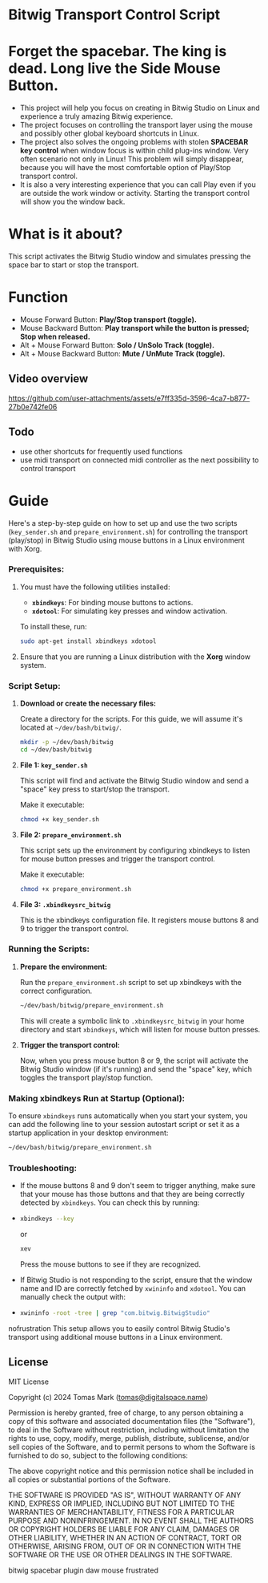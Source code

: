 # Bitwig Transport Control Script
# Forget the spacebar. The king is dead. Long live the Side Mouse Button.

- This project will help you focus on creating in Bitwig Studio on Linux and experience a truly amazing Bitwig experience.
- The project focuses on controlling the transport layer using the mouse and possibly other global keyboard shortcuts in Linux.
- The project also solves the ongoing problems with stolen **SPACEBAR key control** when window focus is within child plug-ins window. Very often scenario not only in Linux! This problem will simply disappear, because you will have the most comfortable option of Play/Stop transport control.
- It is also a very interesting experience that you can call Play even if you are outside the work window or activity. Starting the transport control will show you the window back.

# What is it about?
This script activates the Bitwig Studio window and simulates pressing the space bar to start or stop the transport.

# Function

- Mouse Forward Button:  **Play/Stop transport (toggle).**
- Mouse Backward Button: **Play transport while the button is pressed; Stop when released.**
- Alt + Mouse Forward Button: **Solo / UnSolo Track (toggle).** 
- Alt + Mouse Backward Button: **Mute / UnMute Track (toggle).**

## Video overview

https://github.com/user-attachments/assets/e7ff335d-3596-4ca7-b877-27b0e742fe06

## Todo

 - use other shortcuts for frequently used functions
 - use midi transport on connected midi controller as the next possibility to control transport

# Guide 
Here's a step-by-step guide on how to set up and use the two scripts (`key_sender.sh` and `prepare_environment.sh`) for controlling the transport (play/stop) in Bitwig Studio using mouse buttons in a Linux environment with Xorg.

### Prerequisites:
1. You must have the following utilities installed:
   - **`xbindkeys`**: For binding mouse buttons to actions.
   - **`xdotool`**: For simulating key presses and window activation.
   
   To install these, run:
   ```bash
   sudo apt-get install xbindkeys xdotool
   ```

2. Ensure that you are running a Linux distribution with the **Xorg** window system.

### Script Setup:

1. **Download or create the necessary files:**

   Create a directory for the scripts. For this guide, we will assume it's located at `~/dev/bash/bitwig/`.

   ```bash
   mkdir -p ~/dev/bash/bitwig
   cd ~/dev/bash/bitwig
   ```

2. **File 1: `key_sender.sh`**

   This script will find and activate the Bitwig Studio window and send a "space" key press to start/stop the transport.

   Make it executable:

   ```bash
   chmod +x key_sender.sh
   ```

3. **File 2: `prepare_environment.sh`**

   This script sets up the environment by configuring xbindkeys to listen for mouse button presses and trigger the transport control.

   Make it executable:

   ```bash
   chmod +x prepare_environment.sh
   ```

4. **File 3: `.xbindkeysrc_bitwig`**

   This is the xbindkeys configuration file. It registers mouse buttons 8 and 9 to trigger the transport control.

### Running the Scripts:

1. **Prepare the environment:**

   Run the `prepare_environment.sh` script to set up xbindkeys with the correct configuration.

   ```bash
   ~/dev/bash/bitwig/prepare_environment.sh
   ```

   This will create a symbolic link to `.xbindkeysrc_bitwig` in your home directory and start `xbindkeys`, which will listen for mouse button presses.

2. **Trigger the transport control:**

   Now, when you press mouse button 8 or 9, the script will activate the Bitwig Studio window (if it's running) and send the "space" key, which toggles the transport play/stop function.

### Making xbindkeys Run at Startup (Optional):

To ensure `xbindkeys` runs automatically when you start your system, you can add the following line to your session autostart script or set it as a startup application in your desktop environment:

```bash
~/dev/bash/bitwig/prepare_environment.sh
```

### Troubleshooting:

- If the mouse buttons 8 and 9 don't seem to trigger anything, make sure that your mouse has those buttons and that they are being correctly detected by `xbindkeys`. You can check this by running:
- 
  ```bash
  xbindkeys --key
  ```

  or

  ```bash
  xev
  ```
  
  Press the mouse buttons to see if they are recognized.
  
- If Bitwig Studio is not responding to the script, ensure that the window name and ID are correctly fetched by `xwininfo` and `xdotool`. You can manually check the output with:
- 
  ```bash
  xwininfo -root -tree | grep "com.bitwig.BitwigStudio"
  ```
nofrustration
This setup allows you to easily control Bitwig Studio's transport using additional mouse buttons in a Linux environment.

## License

MIT License

Copyright (c) 2024 Tomas Mark (tomas@digitalspace.name)

Permission is hereby granted, free of charge, to any person obtaining a copy
of this software and associated documentation files (the "Software"), to deal
in the Software without restriction, including without limitation the rights
to use, copy, modify, merge, publish, distribute, sublicense, and/or sell
copies of the Software, and to permit persons to whom the Software is
furnished to do so, subject to the following conditions:

The above copyright notice and this permission notice shall be included in all
copies or substantial portions of the Software.

THE SOFTWARE IS PROVIDED "AS IS", WITHOUT WARRANTY OF ANY KIND, EXPRESS OR
IMPLIED, INCLUDING BUT NOT LIMITED TO THE WARRANTIES OF MERCHANTABILITY,
FITNESS FOR A PARTICULAR PURPOSE AND NONINFRINGEMENT. IN NO EVENT SHALL THE
AUTHORS OR COPYRIGHT HOLDERS BE LIABLE FOR ANY CLAIM, DAMAGES OR OTHER
LIABILITY, WHETHER IN AN ACTION OF CONTRACT, TORT OR OTHERWISE, ARISING FROM,
OUT OF OR IN CONNECTION WITH THE SOFTWARE OR THE USE OR OTHER DEALINGS IN THE
SOFTWARE.

bitwig spacebar plugin daw mouse frustrated
